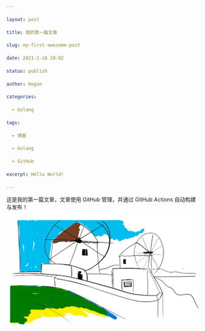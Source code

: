 ```yaml
---

layout: post

title: 我的第一篇文章

slug: my-first-awesome-post

date: 2021-2-10 20:02

status: publish

author: Hogan

categories: 

  - Golang

tags: 

  - 博客

  - Golang

  - GitHub

excerpt: Hello World!

---
```




这是我的第一篇文章，文章使用 GitHub 管理，并通过 GitHub Actions 自动构建与发布！

![公主城堡](./images/Sketchpad.png)
